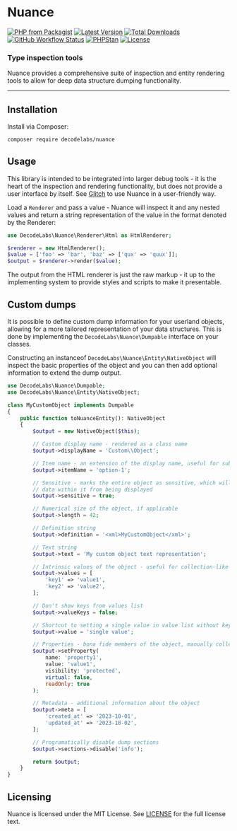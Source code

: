 # Nuance

[![PHP from Packagist](https://img.shields.io/packagist/php-v/decodelabs/nuance?style=flat)](https://packagist.org/packages/decodelabs/nuance)
[![Latest Version](https://img.shields.io/packagist/v/decodelabs/nuance.svg?style=flat)](https://packagist.org/packages/decodelabs/nuance)
[![Total Downloads](https://img.shields.io/packagist/dt/decodelabs/nuance.svg?style=flat)](https://packagist.org/packages/decodelabs/nuance)
[![GitHub Workflow Status](https://img.shields.io/github/actions/workflow/status/decodelabs/nuance/integrate.yml?branch=develop)](https://github.com/decodelabs/nuance/actions/workflows/integrate.yml)
[![PHPStan](https://img.shields.io/badge/PHPStan-enabled-44CC11.svg?longCache=true&style=flat)](https://github.com/phpstan/phpstan)
[![License](https://img.shields.io/packagist/l/decodelabs/nuance?style=flat)](https://packagist.org/packages/decodelabs/nuance)

### Type inspection tools

Nuance provides a comprehensive suite of inspection and entity rendering tools to allow for deep data structure dumping functionality.

---

## Installation

Install via Composer:

```bash
composer require decodelabs/nuance
```

## Usage

This library is intended to be integrated into larger debug tools - it is the heart of the inspection and rendering functionality, but does not provide a user interface by itself. See [Glitch](https://github.com/decodelabs/glitch) to use Nuance in a user-friendly way.

Load a `Renderer` and pass a value - Nuance will inspect it and any nested values and return a string representation of the value in the format denoted by the Renderer:

```php
use DecodeLabs\Nuance\Renderer\Html as HtmlRenderer;

$renderer = new HtmlRenderer();
$value = ['foo' => 'bar', 'baz' => ['qux' => 'quux']];
$output = $renderer->render($value);
```

The output from the HTML renderer is just the raw markup - it up to the implementing system to provide styles and scripts to make it presentable.

## Custom dumps

It is possible to define custom dump information for your userland objects, allowing for a more tailored representation of your data structures. This is done by implementing the `DecodeLabs\Nuance\Dumpable` interface on your classes.

Constructing an instanceof `DecodeLabs\Nuance\Entity\NativeObject` will inspect the basic properties of the object and you can then add optional information to extend the dump output.

```php
use DecodeLabs\Nuance\Dumpable;
use DecodeLabs\Nuance\Entity\NativeObject;

class MyCustomObject implements Dumpable
{
    public function toNuanceEntity(): NativeObject
    {
        $output = new NativeObject($this);

        // Custom display name - rendered as a class name
        $output->displayName = 'Custom\\Object';

        // Item name - an extension of the display name, useful for sub-types or options
        $output->itemName = 'option-1';

        // Sensitive - marks the entire object as sensitive, which will prevent
        // data within it from being displayed
        $output->sensitive = true;

        // Numerical size of the object, if applicable
        $output->length = 42;

        // Definition string
        $output->definition = '<xml>MyCustomObject</xml>';

        // Text string
        $output->text = 'My custom object text representation';

        // Intrinsic values of the object - useful for collection-like objects
        $output->values = [
            'key1' => 'value1',
            'key2' => 'value2',
        ];

        // Don't show keys from values list
        $output->valueKeys = false;

        // Shortcut to setting a single value in value list without keys
        $output->value = 'single value';

        // Properties - bona fide members of the object, manually collected
        $output->setProperty(
            name: 'property1',
            value: 'value1',
            visibility: 'protected',
            virtual: false,
            readOnly: true
        );

        // Metadata - additional information about the object
        $output->meta = [
            'created_at' => '2023-10-01',
            'updated_at' => '2023-10-02',
        ];

        // Programatically disable dump sections
        $output->sections->disable('info');

        return $output;
    }
}
```


## Licensing

Nuance is licensed under the MIT License. See [LICENSE](./LICENSE) for the full license text.
